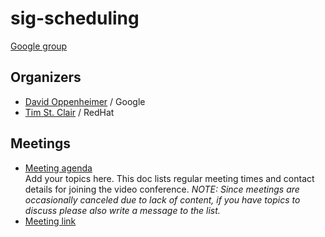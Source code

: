 # sig-scheduling

[Google group](https://groups.google.com/forum/#!forum/kubernetes-sig-scheduling)

## Organizers

- [David Oppenheimer](https://github.com/davidopp) / Google
- [Tim St. Clair](https://github.com/timothysc) / RedHat

## Meetings

- [Meeting agenda](https://docs.google.com/document/d/13mwye7nvrmV11q9_Eg77z-1w3X7Q1GTbslpml4J7F3A/edit)  
  Add your topics here. This doc lists regular meeting times and contact details
  for joining the video conference. _NOTE: Since meetings are occasionally
  canceled due to lack of content, if you have topics to discuss please also
  write a message to the list._
- [Meeting link](https://zoom.us/zoomconference?m=rN2RrBUYxXgXY4EMiWWgQP6Vslgcsn86)